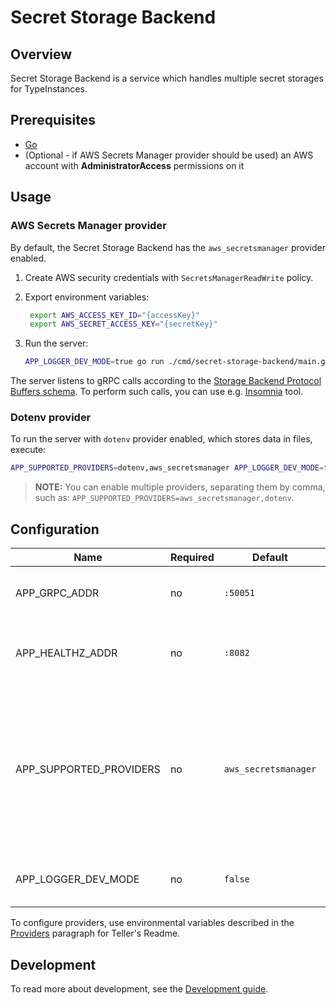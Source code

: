 # Secret Storage Backend

## Overview

Secret Storage Backend is a service which handles multiple secret storages for TypeInstances.

## Prerequisites

- [Go](https://golang.org)
- (Optional - if AWS Secrets Manager provider should be used) an AWS account with **AdministratorAccess** permissions on it

## Usage

### AWS Secrets Manager provider

By default, the Secret Storage Backend has the `aws_secretsmanager` provider enabled.

1. Create AWS security credentials with `SecretsManagerReadWrite` policy.
2. Export environment variables:
    
   ```bash
    export AWS_ACCESS_KEY_ID="{accessKey}"
    export AWS_SECRET_ACCESS_KEY="{secretKey}"
    ```
3. Run the server:

    ```bash
    APP_LOGGER_DEV_MODE=true go run ./cmd/secret-storage-backend/main.go
    ```

The server listens to gRPC calls according to the [Storage Backend Protocol Buffers schema](../../pkg/hub/api/grpc/storage_backend.proto).
To perform such calls, you can use e.g. [Insomnia](https://insomnia.rest/) tool.

### Dotenv provider

To run the server with `dotenv` provider enabled, which stores data in files, execute:

   ```bash
   APP_SUPPORTED_PROVIDERS=dotenv,aws_secretsmanager APP_LOGGER_DEV_MODE=true go run ./cmd/secret-storage-backend/main.go
   ```

> **NOTE:** You can enable multiple providers, separating them by comma, such as: `APP_SUPPORTED_PROVIDERS=aws_secretsmanager,dotenv`.

## Configuration

| Name                    | Required | Default              | Description                                                                                                                   |
|-------------------------|----------|----------------------|-------------------------------------------------------------------------------------------------------------------------------|
| APP_GRPC_ADDR           | no       | `:50051`             | TCP address the gRPC server binds to.                                                                                         |
| APP_HEALTHZ_ADDR        | no       | `:8082`              | TCP address the health probes endpoint binds to.                                                                              |
| APP_SUPPORTED_PROVIDERS | no       | `aws_secretsmanager` | Supported secret providers separated by `,`. A given provider must be passed in additional parameters of gRPC request inputs. |
| APP_LOGGER_DEV_MODE     | no       | `false`              | Enable development mode logging.                                                                                              |

To configure providers, use environmental variables described in the [Providers](https://github.com/SpectralOps/teller#providers) paragraph for Teller's Readme.

## Development

To read more about development, see the [Development guide](https://capact.io/community/development/development-guide).
